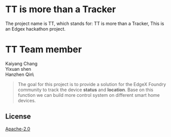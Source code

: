 # TT is more than a Tracker
The project name is TT, which stands for: TT is more than a Tracker, This is an Edgex hackathon project.

# TT Team member
Kaiyang Chang\
Yixuan shen\
Hanzhen Qin\

> The goal for this project is to provide a solution for the EdgeX Foundry community to track the device **status** and **location**. Base on this function we can build more control system on different smart home devices.

## License

[Apache-2.0](LICENSE)